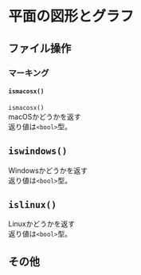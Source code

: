 # 平面の図形とグラフ  
## ファイル操作  
### マーキング  
#### `ismacosx()`  
`ismacosx()`  
macOSかどうかを返す  
返り値は`<bool>`型。  
  
## `iswindows()`  
Windowsかどうかを返す  
返り値は`<bool>`型。  
  
## `islinux()`  
Linuxかどうかを返す  
返り値は`<bool>`型。  
  
## その他

